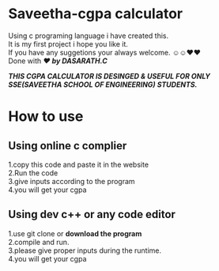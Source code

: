 # Saveetha-cgpa calculator
Using c programing language i have created this.  
It is my first project i hope you like it.  
If you have any suggetions your always welcome. ☺️☺️❤️❤️  
Done with ***❤️ by DASARATH.C***  

***THIS CGPA CALCULATOR IS DESINGED & USEFUL FOR ONLY SSE(SAVEETHA SCHOOL OF ENGINEERING) STUDENTS.***  


# **How to use**
## Using **online c complier**
1.copy this code and paste it in the website  
2.Run the code   
3.give inputs according to the program  
4.you will get your cgpa  

## Using  **dev c++ or any code editor**  
1.use git clone or **download the program**  
2.compile and run.  
3.please give proper inputs during the runtime.  
4.you will get your cgpa 
